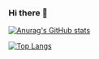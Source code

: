 ### Hi there 👋
[![Anurag's GitHub stats](https://github-readme-stats.vercel.app/api?username=Mars-Sea)](https://github.com/Mars-Sea)

[![Top Langs](https://github-readme-stats.vercel.app/api/top-langs/?username=Mars-Sea&layout=compact)](https://github.com/Mars-Sea)
<!--
**Mars-Sea/Mars-Sea** is a ✨ _special_ ✨ repository because its `README.md` (this file) appears on your GitHub profile.

Here are some ideas to get you started:

- 🔭 I’m currently working on ...
- 🌱 I’m currently learning ...
- 👯 I’m looking to collaborate on ...
- 🤔 I’m looking for help with ...
- 💬 Ask me about ...
- 📫 How to reach me: ...
- 😄 Pronouns: ...
- ⚡ Fun fact: ...
-->
